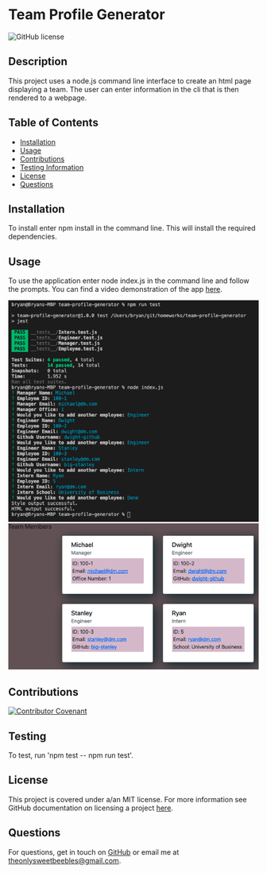 
# Team Profile Generator
![GitHub license](https://img.shields.io/badge/license-MIT-brightgreen.svg)

## Description
This project uses a node.js command line interface to create an html page displaying a team. The user can enter information in the cli that is then rendered to a webpage. 
## Table of Contents
- [Installation](#installation)
- [Usage](#usage)
- [Contributions](#contributions)
- [Testing Information](#testing)
- [License](#license)
- [Questions](#questions)
## Installation
To install enter npm install in the command line. This will install the required dependencies.
## Usage
To use the application enter node index.js in the command line and follow the prompts. You can find a video demonstration of the app [here](https://youtu.be/hvzoFUENlDc).

![cli picture](assets/images/image1.png)
![html output](assets/images/image2.png)

## Contributions
[![Contributor Covenant](https://img.shields.io/badge/Contributor%20Covenant-2.0-4baaaa.svg)](code_of_conduct.md)

## Testing
To test, run 'npm test -- npm run test'.

## License
This project is covered under a/an MIT license. For more information see GitHub documentation on licensing a project [here](https://docs.github.com/en/communities/setting-up-your-project-for-healthy-contributions/adding-a-license-to-a-repository).

## Questions
​For questions, get in touch on [GitHub](https://github.com/bryan-barnes12/) or email me at [theonlysweetbeebles@gmail.com](mailto:theonlysweetbeebles@gmail.com).
    